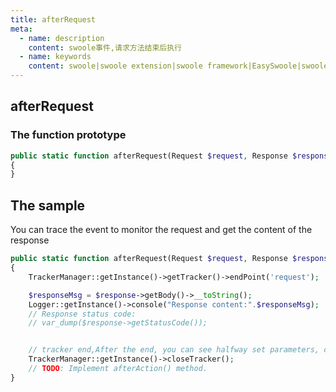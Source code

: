 ```yaml
---
title: afterRequest
meta:
  - name: description
    content: swoole事件,请求方法结束后执行
  - name: keywords
    content: swoole|swoole extension|swoole framework|EasySwoole|swoole事件|afterRequest
---
```

## afterRequest

###  The function prototype
```php
public static function afterRequest(Request $request, Response $response): void
{
}
```

## The sample
You can trace the event to monitor the request and get the content of the response
```php
public static function afterRequest(Request $request, Response $response): void
{
    TrackerManager::getInstance()->getTracker()->endPoint('request');

    $responseMsg = $response->getBody()->__toString();
    Logger::getInstance()->console("Response content:".$responseMsg);
    // Response status code:
    // var_dump($response->getStatusCode());


    // tracker end,After the end, you can see halfway set parameters, call stack running
    TrackerManager::getInstance()->closeTracker();
    // TODO: Implement afterAction() method.
}
```

